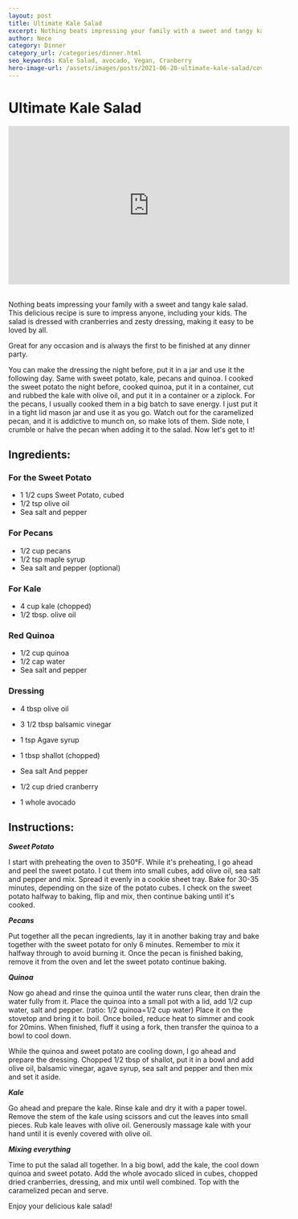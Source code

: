 ```yaml
---
layout: post
title: Ultimate Kale Salad
excerpt: Nothing beats impressing your family with a sweet and tangy kale salad. This delicious recipe is sure to impress anyone.
author: Nece
category: Dinner
category_url: /categories/dinner.html
seo_keywords: Kale Salad, avocado, Vegan, Cranberry
hero-image-url: /assets/images/posts/2021-06-20-ultimate-kale-salad/cover.jpg
---
```


# Ultimate Kale Salad

<div class="videoWrapper">
  <iframe width="560" height="315" src="https://www.youtube.com/embed/qg4_fYbjEmI" title="YouTube video player" frameborder="0" allow="accelerometer; autoplay; clipboard-write; encrypted-media; gyroscope; picture-in-picture" allowfullscreen></iframe>
</div>
<br>


Nothing beats impressing your family with a sweet and tangy kale salad. This delicious recipe is sure to impress anyone, including your kids. The salad is dressed with cranberries and zesty dressing, making it easy to be loved by all.

Great for any occasion and is always the first to be finished at any dinner party.

You can make the dressing the night before, put it in a jar and use it the following day. Same with sweet potato, kale, pecans and quinoa. I cooked the sweet potato the night before, cooked quinoa, put it in a container, cut and rubbed the kale with olive oil, and put it in a container or a ziplock. For the pecans, I usually cooked them in a big batch to save energy. I just put it in a tight lid mason jar and use it as you go. Watch out for the caramelized pecan, and it is addictive to munch on, so make lots of them. Side note, I crumble or halve the pecan when adding it to the salad. Now let's get to it!

## Ingredients:

### For the Sweet Potato
* 1 1/2 cups Sweet Potato, cubed
* 1/2 tsp olive oil
* Sea salt and pepper

### For Pecans
* 1/2 cup pecans
* 1/2 tsp maple syrup
* Sea salt and pepper (optional)

### For Kale
* 4 cup kale (chopped)
* 1/2 tbsp. olive oil

### Red Quinoa
* 1/2 cup quinoa
* 1/2 cap water
* Sea salt and pepper

### Dressing
* 4 tbsp olive oil
* 3 1/2 tbsp balsamic vinegar
* 1 tsp Agave syrup
* 1 tbsp shallot (chopped)
* Sea salt And pepper

* 1/2 cup dried cranberry
* 1 whole avocado

## Instructions:

__*Sweet Potato*__

I start with preheating the oven to 350°F. While it's preheating, I go ahead and peel the sweet potato. I cut them into small cubes, add olive oil, sea salt and pepper and mix. Spread it evenly in a cookie sheet tray. Bake for 30-35 minutes, depending on the size of the potato cubes. I check on the sweet potato halfway to baking, flip and mix, then continue baking until it's cooked.

__*Pecans*__

Put together all the pecan ingredients, lay it in another baking tray and bake together with the sweet potato for only 6 minutes. Remember to mix it halfway through to avoid burning it. Once the pecan is finished baking, remove it from the oven and let the sweet potato continue baking.

__*Quinoa*__

Now go ahead and rinse the quinoa until the water runs clear, then drain the water fully from it. Place the quinoa into a small pot with a lid, add 1/2 cup water, salt and pepper. (ratio: 1/2 quinoa=1/2 cup water)  Place it on the stovetop and bring it to boil. Once boiled, reduce heat to simmer and cook for 20mins. When finished, fluff it using a fork, then transfer the quinoa to a bowl to cool down.

While the quinoa and sweet potato are cooling down, I go ahead and prepare the dressing. Chopped 1/2 tbsp of shallot, put it in a bowl and add olive oil, balsamic vinegar, agave syrup, sea salt and pepper and then mix and set it aside.

__*Kale*__

Go ahead and prepare the kale. Rinse kale and dry it with a paper towel. Remove the stem of the kale using scissors and cut the leaves into small pieces. Rub kale leaves with olive oil. Generously massage kale with your hand until it is evenly covered with olive oil.

__*Mixing everything*__

Time to put the salad all together. In a big bowl, add the kale, the cool down quinoa and sweet potato. Add the whole avocado sliced in cubes, chopped dried cranberries, dressing, and mix until well combined. Top with the caramelized pecan and serve.

Enjoy your delicious kale salad!


